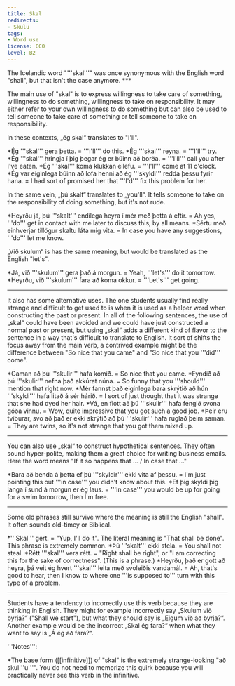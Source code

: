 ```yaml
---
title: Skal
redirects:
- Skulu
tags:
- Word use
license: CC0
level: B2
---
```


<div class="book">
The Icelandic word "'''skal'''" was once synonymous with the English word "shall", but that isn't the case anymore.
***

The main use of "skal" is to express willingness to take care of something, willingness to do something, willingness to take on responsibility. It may either refer to your own willingness to do something but can also be used to tell someone to take care of something or tell someone to take on responsibility.

In these contexts, „ég skal“ translates to "I'll". 

*Ég '''skal''' gera þetta. = '''I'll''' do this.
*Ég '''skal''' reyna. = '''I'll''' try.
*Ég '''skal''' hringja í þig þegar ég er búinn að borða. = '''I'll''' call you after I've eaten.
*Ég '''skal''' koma klukkan ellefu. = '''I'll''' come at 11 o'clock.
*Ég var eiginlega búinn að lofa henni að ég '''skyldi''' redda þessu fyrir hana. = I had sort of promised her that '''I'd''' fix this problem for her.

In the same vein, „þú skalt“ translates to „you'll“. It tells someone to take on the responsibility of doing something, but it's not rude.

*Heyrðu já, þú '''skalt''' endilega heyra í mér með þetta á eftir. = Ah yes, '''do''' get in contact with me later to discuss this, by all means.
*Sértu með einhverjar tillögur skaltu láta mig vita. = In case you have any suggestions, '''do''' let me know.

„Við skulum“ is has the same meaning, but would be translated as the English "let's".

*Já, við '''skulum''' gera það á morgun. = Yeah, '''let's''' do it tomorrow.
*Heyrðu, við '''skulum''' fara að koma okkur. = '''Let's''' get going.

***

It also has some alternative uses. The one students usually find really strange and difficult to get used to is when it is used as a helper word when constructing the past or present. In all of the following sentences, the use of „skal“ could have been avoided and we could have just constructed a normal past or present, but using „skal“ adds a different kind of flavor to the sentence in a way that's difficult to translate to English. It sort of shifts the focus away from the main verb, a contrived example might be the difference between "So nice that you came" and "So nice that you '''did''' come".

*Gaman að þú '''skulir''' hafa komið. = So nice that you came.
*Fyndið að þú '''skulir''' nefna það akkúrat núna. = So funny that you '''should''' mention that right now.
*Mér fannst það eiginlega bara skrýtið að hún '''skyldi''' hafa litað á sér hárið. = I sort of just thought that it was strange that she had dyed her hair.
*Vá, en flott að þú '''skulir''' hafa fengið svona góða vinnu. = Wow, quite impressive that you got such a good job.
*Þeir eru tvíburar, svo að það er ekki skrýtið að þú '''skulir''' hafa ruglað þeim saman. = They are twins, so it's not strange that you got them mixed up.

***

You can also use „skal“ to construct hypothetical sentences. They often sound hyper-polite, making them a great choice for writing business emails. Here the word means "If it so happens that ... / In case that ..."

*Bara að benda á þetta ef þú '''skyldir''' ekki vita af þessu. = I'm just pointing this out '''in case''' you didn't know about this.
*Ef þig skyldi þig langa í sund á morgun er ég laus. = '''In case''' you would be up for going for a swim tomorrow, then I'm free.

***

Some old phrases still survive where the meaning is still the English "shall". It often sounds old-timey or Biblical.

*'''Skal''' gert. = "Yup, I'll do it". The literal meaning is "That shall be done". This phrase is extremely common.
*Þú '''skalt''' ekki stela. = You shall not steal.
*Rétt '''skal''' vera rétt. = "Right shall be right", or "I am correcting this for the sake of correctness". (This is a phrase.)
*Heyrðu, það er gott að heyra, þá veit ég hvert '''skal''' leita með svoleiðis vandamál. = Ah, that's good to hear, then I know to where one '''is supposed to''' turn with this type of a problem.

***

Students have a tendency to incorrectly use this verb because they are thinking in English. They might for example incorrectly say „Skulum við byrja?“ ("Shall we start"), but what they should say is „Eigum við að byrja?“. Another example would be the incorrect „Skal ég fara?“ when what they want to say is „Á ég að fara?“.
</div>

<div class="notes">
'''Notes''':

*The base form ([[infinitive]]) of "skal" is the extremely strange-looking "að skul'''u'''". You do not need to memorize this quirk because you will practically never see this verb in the infinitive.
</div>


